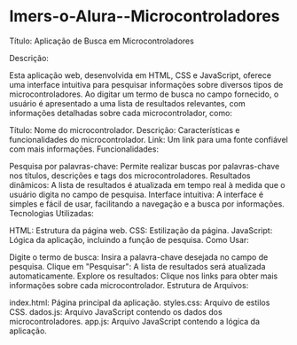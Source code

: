 # Imers-o-Alura--Microcontroladores

Título: Aplicação de Busca em Microcontroladores

Descrição:

Esta aplicação web, desenvolvida em HTML, CSS e JavaScript, oferece uma interface intuitiva para pesquisar informações sobre diversos tipos de microcontroladores. Ao digitar um termo de busca no campo fornecido, o usuário é apresentado a uma lista de resultados relevantes, com informações detalhadas sobre cada microcontrolador, como:

Título: Nome do microcontrolador.
Descrição: Características e funcionalidades do microcontrolador.
Link: Um link para uma fonte confiável com mais informações.
Funcionalidades:

Pesquisa por palavras-chave: Permite realizar buscas por palavras-chave nos títulos, descrições e tags dos microcontroladores.
Resultados dinâmicos: A lista de resultados é atualizada em tempo real à medida que o usuário digita no campo de pesquisa.
Interface intuitiva: A interface é simples e fácil de usar, facilitando a navegação e a busca por informações.
Tecnologias Utilizadas:

HTML: Estrutura da página web.
CSS: Estilização da página.
JavaScript: Lógica da aplicação, incluindo a função de pesquisa.
Como Usar:

Digite o termo de busca: Insira a palavra-chave desejada no campo de pesquisa.
Clique em "Pesquisar": A lista de resultados será atualizada automaticamente.
Explore os resultados: Clique nos links para obter mais informações sobre cada microcontrolador.
Estrutura de Arquivos:

index.html: Página principal da aplicação.
styles.css: Arquivo de estilos CSS.
dados.js: Arquivo JavaScript contendo os dados dos microcontroladores.
app.js: Arquivo JavaScript contendo a lógica da aplicação.
